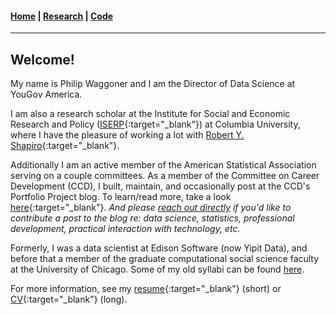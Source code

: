 #### [Home](https://pdwaggoner.github.io) | [Research](/Research.md) | [Code](/Code.md)
___________

## Welcome!

My name is Philip Waggoner and I am the Director of Data Science at YouGov America.

I am also a research scholar at the Institute for Social and Economic Research and Policy ([ISERP](http://iserp.columbia.edu/people/philip-d-waggoner){:target="_blank"}) at Columbia University, where I have the pleasure of working a lot with [Robert Y. Shapiro](https://www.sipa.columbia.edu/faculty-research/faculty-directory/robert-shapiro){:target="_blank"}.

Additionally I am an active member of the American Statistical Association serving on a couple committees. As a member of the Committee on Career Development (CCD), I built, maintain, and occasionally post at the CCD's Portfolio Project blog. To learn/read more, take a look [here](https://ccdportfolio.netlify.app/){:target="_blank"}. *And please [reach out directly](mailto:philip.waggoner@yougov.com) if you'd like to contribute a post to the blog re: data science, statistics, professional development, practical interaction with technology, etc.*

Formerly, I was a data scientist at Edison Software (now Yipit Data), and before that a member of the graduate computational social science faculty at the University of Chicago. Some of my old syllabi can be found [here](/Teach.md).

For more information, see my [resume](https://www.dropbox.com/s/0eq237s7arqh7yv/Philip%20Waggoner_Resume.pdf?dl=0){:target="_blank"} (short) or [CV](https://www.dropbox.com/s/ikt228v5lmobro2/Philip%20Waggoner_CV.pdf?dl=0){:target="_blank"} (long).
